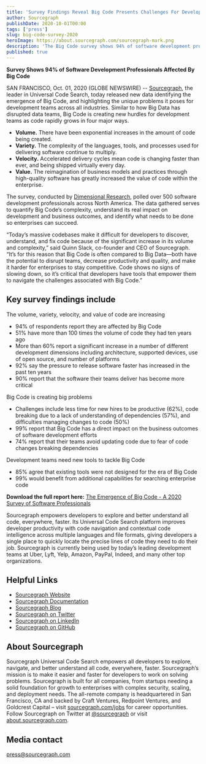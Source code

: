 ```yaml
---
title: 'Survey Findings Reveal Big Code Presents Challenges For Development Teams Across All Industries'
author: Sourcegraph
publishDate: 2020-10-01T00:00
tags: ['press']
slug: big-code-survey-2020
heroImage: https://about.sourcegraph.com/sourcegraph-mark.png
description: 'The Big Code survey shows 94% of software development professionals affected by big code. The data gathered serves to quantify Big Code’s complexity, understand its real impact on development and business outcomes, and identify what needs to be done so enterprises can succeed.'
published: true
---
```


**Survey Shows 94% of Software Development Professionals Affected By Big Code**

SAN FRANCISCO, Oct. 01, 2020 (GLOBE NEWSWIRE) -- [Sourcegraph](https://about.sourcegraph.com), the leader in Universal Code Search, today released new data identifying the emergence of Big Code, and highlighting the unique problems it poses for development teams across all industries. Similar to how Big Data has disrupted data teams, Big Code is creating new hurdles for development teams as code rapidly grows in four major ways.

- **Volume.** There have been exponential increases in the amount of code being created.
- **Variety.** The complexity of the languages, tools, and processes used for delivering software continue to multiply.
- **Velocity.** Accelerated delivery cycles mean code is changing faster than ever, and being shipped virtually every day.
- **Value.** The reimagination of business models and practices through high-quality software has greatly increased the value of code within the enterprise.

The survey, conducted by [Dimensional Research](https://dimensionalresearch.com/), polled over 500 software development professionals across North America. The data gathered serves to quantify Big Code’s complexity, understand its real impact on development and business outcomes, and identify what needs to be done so enterprises can succeed.

“Today’s massive codebases make it difficult for developers to discover, understand, and fix code because of the significant increase in its volume and complexity,” said Quinn Slack, co-founder and CEO of Sourcegraph. “It’s for this reason that Big Code is often compared to Big Data—both have the potential to disrupt teams, decrease productivity and quality, and make it harder for enterprises to stay competitive. Code shows no signs of slowing down, so it’s critical that developers have tools that empower them to navigate the challenges associated with Big Code.”

## Key survey findings include

The volume, variety, velocity, and value of code are increasing

- 94% of respondents report they are affected by Big Code
- 51% have more than 100 times the volume of code they had ten years ago
- More than 60% report a significant increase in a number of different development dimensions including architecture, supported devices, use of open source, and number of platforms
- 92% say the pressure to release software faster has increased in the past ten years
- 90% report that the software their teams deliver has become more critical

Big Code is creating big problems

- Challenges include less time for new hires to be productive (62%), code breaking due to a lack of understanding of dependencies (57%), and difficulties managing changes to code (50%)
- 99% report that Big Code has a direct impact on the business outcomes of software development efforts
- 74% report that their teams avoid updating code due to fear of code changes breaking dependencies

Development teams need new tools to tackle Big Code

- 85% agree that existing tools were not designed for the era of Big Code
- 99% would benefit from additional capabilities for searching enterprise code

**Download the full report here:** [The Emergence of Big Code - A 2020 Survey of Software Professionals](https://info.sourcegraph.com/emergence-of-big-code-2020-survey)

Sourcegraph empowers developers to explore and better understand all code, everywhere, faster. Its Universal Code Search platform improves developer productivity with code navigation and contextual code intelligence across multiple languages and file formats, giving developers a single place to quickly locate the precise lines of code they need to do their job. Sourcegraph is currently being used by today’s leading development teams at Uber, Lyft, Yelp, Amazon, PayPal, Indeed, and many other top organizations.

## Helpful Links

- [Sourcegraph Website](https://about.sourcegraph.com/)
- [Sourcegraph Documentation](https://docs.sourcegraph.com/)
- [Sourcegraph Blog](https://about.sourcegraph.com/blog/)
- [Sourcegraph on Twitter](https://twitter.com/sourcegraph)
- [Sourcegraph on LinkedIn](https://www.linkedin.com/company/sourcegraph/)
- [Sourcegraph on GitHub](https://github.com/sourcegraph)

## About Sourcegraph

Sourcegraph Universal Code Search empowers all developers to explore, navigate, and better understand all code, everywhere, faster. Sourcegraph’s mission is to make it easier and faster for developers to work on solving problems. Sourcegraph is built for all companies, from startups needing a solid foundation for growth to enterprises with complex security, scaling, and deployment needs. The all-remote company is headquartered in San Francisco, CA and backed by Craft Ventures, Redpoint Ventures, and Goldcrest Capital – visit [sourcegraph.com/jobs](https://about.sourcegraph.com/jobs/) for career opportunities. Follow Sourcegraph on Twitter at [@sourcegraph](https://twitter.com/sourcegraph?lang=en) or visit [about.sourcegraph.com](https://about.sourcegraph.com/).

## Media contact

[press@sourcegraph.com](mailto:press@sourcegraph.com)
